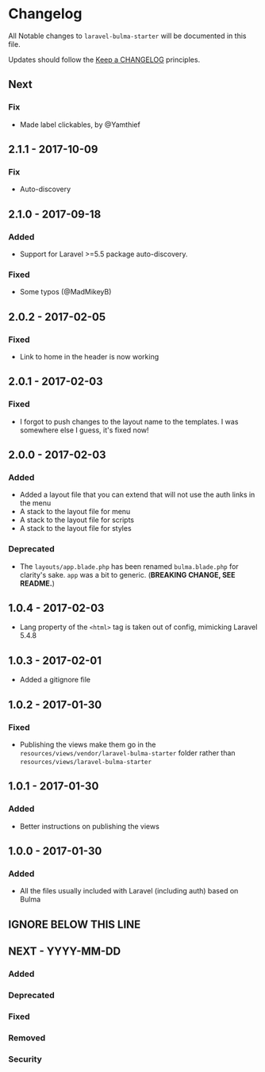 # Changelog

All Notable changes to `laravel-bulma-starter` will be documented in this file.

Updates should follow the [Keep a CHANGELOG](http://keepachangelog.com/) principles.

## Next
### Fix
- Made label clickables, by @Yamthief

## 2.1.1 - 2017-10-09
### Fix
- Auto-discovery

## 2.1.0 - 2017-09-18
### Added
- Support for Laravel >=5.5 package auto-discovery.

### Fixed
- Some typos (@MadMikeyB)

## 2.0.2 - 2017-02-05
### Fixed
- Link to home in the header is now working

## 2.0.1 - 2017-02-03
### Fixed
- I forgot to push changes to the layout name to the templates. I was somewhere else I guess, it's fixed now!

## 2.0.0 - 2017-02-03
### Added
- Added a layout file that you can extend that will not use the auth links in the menu
- A stack to the layout file for menu
- A stack to the layout file for scripts
- A stack to the layout file for styles

### Deprecated
- The `layouts/app.blade.php` has been renamed `bulma.blade.php` for clarity's sake. `app` was a bit to generic. (**BREAKING CHANGE, SEE README.**)

## 1.0.4 - 2017-02-03
- Lang property of the `<html>` tag is taken out of config, mimicking Laravel 5.4.8

## 1.0.3 - 2017-02-01
- Added a gitignore file

## 1.0.2 - 2017-01-30

### Fixed
- Publishing the views make them go in the `resources/views/vendor/laravel-bulma-starter` folder rather than `resources/views/laravel-bulma-starter`

## 1.0.1 - 2017-01-30

### Added
- Better instructions on publishing the views

## 1.0.0 - 2017-01-30

### Added
- All the files usually included with Laravel (including auth) based on Bulma

## IGNORE BELOW THIS LINE
## NEXT - YYYY-MM-DD

### Added
### Deprecated
### Fixed
### Removed
### Security